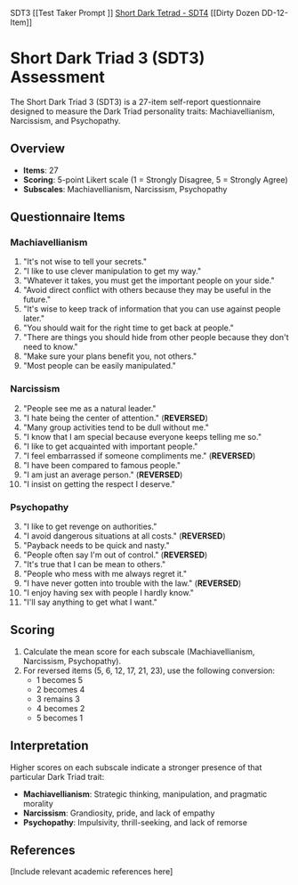 SDT3
[[Test Taker Prompt <v1>]]
[Short Dark Tetrad - SDT4](https://github.com/Exios66/dark-triad-assessments/wiki/Short-Dark-Tetrad----SDT4)
[[Dirty Dozen DD-12-Item\]]

# Short Dark Triad 3 (SDT3) Assessment

The Short Dark Triad 3 (SDT3) is a 27-item self-report questionnaire designed to measure the Dark Triad personality traits: Machiavellianism, Narcissism, and Psychopathy.

## Overview

- **Items**: 27
- **Scoring**: 5-point Likert scale (1 = Strongly Disagree, 5 = Strongly Agree)
- **Subscales**: Machiavellianism, Narcissism, Psychopathy

## Questionnaire Items

### Machiavellianism
1. "It's not wise to tell your secrets."
4. "I like to use clever manipulation to get my way."
7. "Whatever it takes, you must get the important people on your side."
10. "Avoid direct conflict with others because they may be useful in the future."
13. "It's wise to keep track of information that you can use against people later."
16. "You should wait for the right time to get back at people."
19. "There are things you should hide from other people because they don't need to know."
22. "Make sure your plans benefit you, not others."
25. "Most people can be easily manipulated."

### Narcissism
2. "People see me as a natural leader."
5. "I hate being the center of attention." (**REVERSED**)
8. "Many group activities tend to be dull without me."
11. "I know that I am special because everyone keeps telling me so."
14. "I like to get acquainted with important people."
17. "I feel embarrassed if someone compliments me." (**REVERSED**)
20. "I have been compared to famous people."
23. "I am just an average person." (**REVERSED**)
26. "I insist on getting the respect I deserve."

### Psychopathy
3. "I like to get revenge on authorities."
6. "I avoid dangerous situations at all costs." (**REVERSED**)
9. "Payback needs to be quick and nasty."
12. "People often say I'm out of control." (**REVERSED**)
15. "It's true that I can be mean to others."
18. "People who mess with me always regret it."
21. "I have never gotten into trouble with the law." (**REVERSED**)
24. "I enjoy having sex with people I hardly know."
27. "I'll say anything to get what I want."

## Scoring

1. Calculate the mean score for each subscale (Machiavellianism, Narcissism, Psychopathy).
2. For reversed items (5, 6, 12, 17, 21, 23), use the following conversion:
   - 1 becomes 5
   - 2 becomes 4
   - 3 remains 3
   - 4 becomes 2
   - 5 becomes 1

## Interpretation

Higher scores on each subscale indicate a stronger presence of that particular Dark Triad trait:

- **Machiavellianism**: Strategic thinking, manipulation, and pragmatic morality
- **Narcissism**: Grandiosity, pride, and lack of empathy
- **Psychopathy**: Impulsivity, thrill-seeking, and lack of remorse

## References

[Include relevant academic references here]

